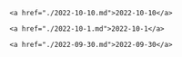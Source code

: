 <html>
 <body>
 
    <a href="./2022-10-10.md">2022-10-10</a>

    <a href="./2022-10-1.md">2022-10-1</a>

    <a href="./2022-09-30.md">2022-09-30</a>

</body>
</html>
